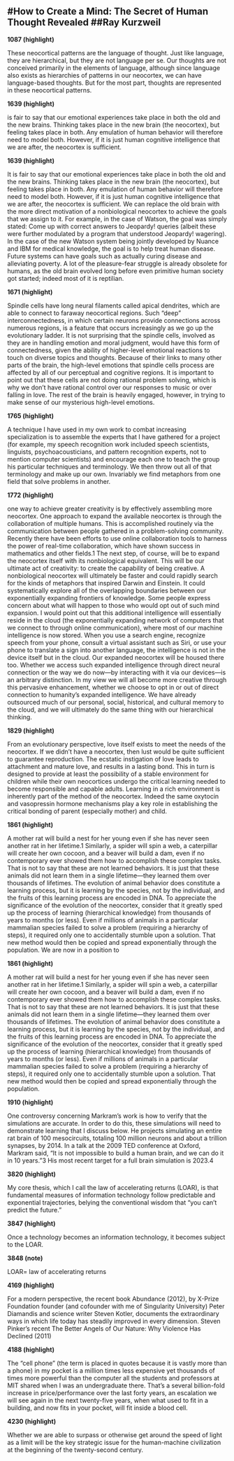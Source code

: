 #How to Create a Mind: The Secret of Human Thought Revealed
##Ray Kurzweil
-----------------------------

**1087 (highlight)**

These neocortical patterns are the language of thought. Just like language, they are hierarchical, but they are not language per se. Our thoughts are not conceived primarily in the elements of language, although since language also exists as hierarchies of patterns in our neocortex, we can have language-based thoughts. But for the most part, thoughts are represented in these neocortical patterns.


**1639 (highlight)**

is fair to say that our emotional experiences take place in both the old and the new brains. Thinking takes place in the new brain (the neocortex), but feeling takes place in both. Any emulation of human behavior will therefore need to model both. However, if it is just human cognitive intelligence that we are after, the neocortex is sufficient.


**1639 (highlight)**

It is fair to say that our emotional experiences take place in both the old and the new brains. Thinking takes place in the new brain (the neocortex), but feeling takes place in both. Any emulation of human behavior will therefore need to model both. However, if it is just human cognitive intelligence that we are after, the neocortex is sufficient. We can replace the old brain with the more direct motivation of a nonbiological neocortex to achieve the goals that we assign to it. For example, in the case of Watson, the goal was simply stated: Come up with correct answers to Jeopardy! queries (albeit these were further modulated by a program that understood Jeopardy! wagering). In the case of the new Watson system being jointly developed by Nuance and IBM for medical knowledge, the goal is to help treat human disease. Future systems can have goals such as actually curing disease and alleviating poverty. A lot of the pleasure-fear struggle is already obsolete for humans, as the old brain evolved long before even primitive human society got started; indeed most of it is reptilian.


**1671 (highlight)**

Spindle cells have long neural filaments called apical dendrites, which are able to connect to faraway neocortical regions. Such “deep” interconnectedness, in which certain neurons provide connections across numerous regions, is a feature that occurs increasingly as we go up the evolutionary ladder. It is not surprising that the spindle cells, involved as they are in handling emotion and moral judgment, would have this form of connectedness, given the ability of higher-level emotional reactions to touch on diverse topics and thoughts. Because of their links to many other parts of the brain, the high-level emotions that spindle cells process are affected by all of our perceptual and cognitive regions. It is important to point out that these cells are not doing rational problem solving, which is why we don’t have rational control over our responses to music or over falling in love. The rest of the brain is heavily engaged, however, in trying to make sense of our mysterious high-level emotions.


**1765 (highlight)**

A technique I have used in my own work to combat increasing specialization is to assemble the experts that I have gathered for a project (for example, my speech recognition work included speech scientists, linguists, psychoacousticians, and pattern recognition experts, not to mention computer scientists) and encourage each one to teach the group his particular techniques and terminology. We then throw out all of that terminology and make up our own. Invariably we find metaphors from one field that solve problems in another.


**1772 (highlight)**

one way to achieve greater creativity is by effectively assembling more neocortex. One approach to expand the available neocortex is through the collaboration of multiple humans. This is accomplished routinely via the communication between people gathered in a problem-solving community. Recently there have been efforts to use online collaboration tools to harness the power of real-time collaboration, which have shown success in mathematics and other fields.1 The next step, of course, will be to expand the neocortex itself with its nonbiological equivalent. This will be our ultimate act of creativity: to create the capability of being creative. A nonbiological neocortex will ultimately be faster and could rapidly search for the kinds of metaphors that inspired Darwin and Einstein. It could systematically explore all of the overlapping boundaries between our exponentially expanding frontiers of knowledge. Some people express concern about what will happen to those who would opt out of such mind expansion. I would point out that this additional intelligence will essentially reside in the cloud (the exponentially expanding network of computers that we connect to through online communication), where most of our machine intelligence is now stored. When you use a search engine, recognize speech from your phone, consult a virtual assistant such as Siri, or use your phone to translate a sign into another language, the intelligence is not in the device itself but in the cloud. Our expanded neocortex will be housed there too. Whether we access such expanded intelligence through direct neural connection or the way we do now—by interacting with it via our devices—is an arbitrary distinction. In my view we will all become more creative through this pervasive enhancement, whether we choose to opt in or out of direct connection to humanity’s expanded intelligence. We have already outsourced much of our personal, social, historical, and cultural memory to the cloud, and we will ultimately do the same thing with our hierarchical thinking.


**1829 (highlight)**

From an evolutionary perspective, love itself exists to meet the needs of the neocortex. If we didn’t have a neocortex, then lust would be quite sufficient to guarantee reproduction. The ecstatic instigation of love leads to attachment and mature love, and results in a lasting bond. This in turn is designed to provide at least the possibility of a stable environment for children while their own neocortices undergo the critical learning needed to become responsible and capable adults. Learning in a rich environment is inherently part of the method of the neocortex. Indeed the same oxytocin and vasopressin hormone mechanisms play a key role in establishing the critical bonding of parent (especially mother) and child.


**1861 (highlight)**

A mother rat will build a nest for her young even if she has never seen another rat in her lifetime.1 Similarly, a spider will spin a web, a caterpillar will create her own cocoon, and a beaver will build a dam, even if no contemporary ever showed them how to accomplish these complex tasks. That is not to say that these are not learned behaviors. It is just that these animals did not learn them in a single lifetime—they learned them over thousands of lifetimes. The evolution of animal behavior does constitute a learning process, but it is learning by the species, not by the individual, and the fruits of this learning process are encoded in DNA. To appreciate the significance of the evolution of the neocortex, consider that it greatly sped up the process of learning (hierarchical knowledge) from thousands of years to months (or less). Even if millions of animals in a particular mammalian species failed to solve a problem (requiring a hierarchy of steps), it required only one to accidentally stumble upon a solution. That new method would then be copied and spread exponentially through the population. We are now in a position to


**1861 (highlight)**

A mother rat will build a nest for her young even if she has never seen another rat in her lifetime.1 Similarly, a spider will spin a web, a caterpillar will create her own cocoon, and a beaver will build a dam, even if no contemporary ever showed them how to accomplish these complex tasks. That is not to say that these are not learned behaviors. It is just that these animals did not learn them in a single lifetime—they learned them over thousands of lifetimes. The evolution of animal behavior does constitute a learning process, but it is learning by the species, not by the individual, and the fruits of this learning process are encoded in DNA. To appreciate the significance of the evolution of the neocortex, consider that it greatly sped up the process of learning (hierarchical knowledge) from thousands of years to months (or less). Even if millions of animals in a particular mammalian species failed to solve a problem (requiring a hierarchy of steps), it required only one to accidentally stumble upon a solution. That new method would then be copied and spread exponentially through the population.


**1910 (highlight)**

One controversy concerning Markram’s work is how to verify that the simulations are accurate. In order to do this, these simulations will need to demonstrate learning that I discuss below. He projects simulating an entire rat brain of 100 mesocircuits, totaling 100 million neurons and about a trillion synapses, by 2014. In a talk at the 2009 TED conference at Oxford, Markram said, “It is not impossible to build a human brain, and we can do it in 10 years.”3 His most recent target for a full brain simulation is 2023.4


**3820 (highlight)**

My core thesis, which I call the law of accelerating returns (LOAR), is that fundamental measures of information technology follow predictable and exponential trajectories, belying the conventional wisdom that “you can’t predict the future.”


**3847 (highlight)**

Once a technology becomes an information technology, it becomes subject to the LOAR.


**3848 (note)**

LOAR= law of accelerating returns


**4169 (highlight)**

For a modern perspective, the recent book Abundance (2012), by X-Prize Foundation founder (and cofounder with me of Singularity University) Peter Diamandis and science writer Steven Kotler, documents the extraordinary ways in which life today has steadily improved in every dimension. Steven Pinker’s recent The Better Angels of Our Nature: Why Violence Has Declined (2011)


**4188 (highlight)**

The “cell phone” (the term is placed in quotes because it is vastly more than a phone) in my pocket is a million times less expensive yet thousands of times more powerful than the computer all the students and professors at MIT shared when I was an undergraduate there. That’s a several billion-fold increase in price/performance over the last forty years, an escalation we will see again in the next twenty-five years, when what used to fit in a building, and now fits in your pocket, will fit inside a blood cell.


**4230 (highlight)**

Whether we are able to surpass or otherwise get around the speed of light as a limit will be the key strategic issue for the human-machine civilization at the beginning of the twenty-second century.


